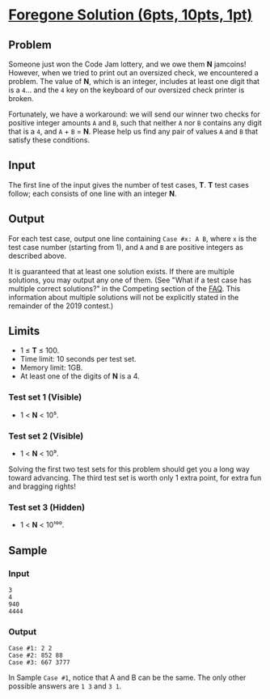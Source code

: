 #   [Foregone Solution (6pts, 10pts, 1pt)](https://codingcompetitions.withgoogle.com/codejam/round/0000000000051705/0000000000088231)

##  Problem
Someone just won the Code Jam lottery, and we owe them **N** jamcoins! However, when we tried to print out an oversized check, we encountered a problem. The value of **N**, which is an integer, includes at least one digit that is a `4`... and the `4` key on the keyboard of our oversized check printer is broken.

Fortunately, we have a workaround: we will send our winner two checks for positive integer amounts `A` and `B`, such that neither `A` nor `B` contains any digit that is a `4`, and `A` + `B` = **N**. Please help us find any pair of values `A` and `B` that satisfy these conditions.

##  Input
The first line of the input gives the number of test cases, **T**. **T** test cases follow; each consists of one line with an integer **N**.

##  Output
For each test case, output one line containing `Case #x: A B`, where `x` is the test case number (starting from 1), and `A` and `B` are positive integers as described above.

It is guaranteed that at least one solution exists. If there are multiple solutions, you may output any one of them. (See "What if a test case has multiple correct solutions?" in the Competing section of the [FAQ](https://codingcompetitions.withgoogle.com/codejam/faq). This information about multiple solutions will not be explicitly stated in the remainder of the 2019 contest.)

##  Limits
* 1 ≤ **T** ≤ 100.
* Time limit: 10 seconds per test set.
* Memory limit: 1GB.
* At least one of the digits of **N** is a 4.

### Test set 1 (Visible)
* 1 < **N** < 10⁵.

### Test set 2 (Visible)
* 1 < **N** < 10⁹.

Solving the first two test sets for this problem should get you a long way toward advancing. The third test set is worth only 1 extra point, for extra fun and bragging rights!

### Test set 3 (Hidden)
* 1 < **N** < 10¹⁰⁰.

##  Sample
### Input
```
3
4
940
4444
```

### Output
```
Case #1: 2 2
Case #2: 852 88
Case #3: 667 3777
```

In Sample `Case #1`, notice that A and B can be the same. The only other possible answers are `1 3` and `3 1`.
